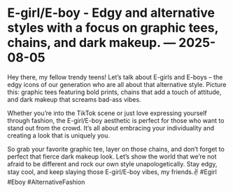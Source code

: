 # E-girl/E-boy - Edgy and alternative styles with a focus on graphic tees, chains, and dark makeup. — 2025-08-05

Hey there, my fellow trendy teens! Let’s talk about E-girls and E-boys – the edgy icons of our generation who are all about that alternative style. Picture this: graphic tees featuring bold prints, chains that add a touch of attitude, and dark makeup that screams bad-ass vibes. 

Whether you’re into the TikTok scene or just love expressing yourself through fashion, the E-girl/E-boy aesthetic is perfect for those who want to stand out from the crowd. It’s all about embracing your individuality and creating a look that is uniquely you.

So grab your favorite graphic tee, layer on those chains, and don’t forget to perfect that fierce dark makeup look. Let’s show the world that we’re not afraid to be different and rock our own style unapologetically. Stay edgy, stay cool, and keep slaying those E-girl/E-boy vibes, my friends.✌️ #Egirl #Eboy #AlternativeFashion